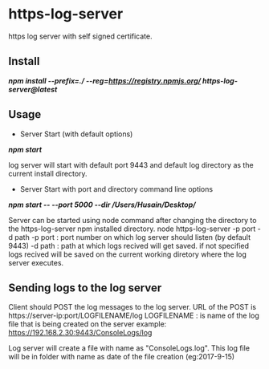 # https-log-server
https log server with self signed certificate.

## Install
**_npm install --prefix=./ --reg=https://registry.npmjs.org/ https-log-server@latest_**

## Usage
* Server Start (with default options)

 **_npm  start_**

log server will start with default port 9443 and default log directory as the current install directory.
* Server Start with port and directory command line options

**_npm  start -- --port 5000 --dir /Users/Husain/Desktop/_**

Server can be started using node command after changing the directory to the https-log-server npm installed directory.
node https-log-server -p port -d path
-p port : port number on which log server should listen (by default 9443)
-d path : path at which logs recived will get saved. if not specified logs recived will be saved on the current working diretory where the log server executes.

## Sending logs to the log server
Client should POST the log messages to the log server.
URL of the POST is  https://server-ip:port/LOGFILENAME/log
LOGFILENAME : is name of the log file that is being created on the server
example: https://192.168.2.30:9443/ConsoleLogs/log
 
Log server will create a file with name as "ConsoleLogs.log". This log file will be in folder with name as date of the file creation (eg:2017-9-15)
